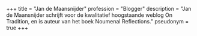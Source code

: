 +++
title       = "Jan de Maansnijder"
profession  = "Blogger"
description = "Jan de Maansnijder schrijft voor de kwalitatief hoogstaande weblog On Tradition, en is auteur van het boek Noumenal Reflections."
pseudonym   = true
+++
